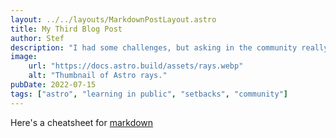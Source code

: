 ```yaml
---
layout: ../../layouts/MarkdownPostLayout.astro
title: My Third Blog Post
author: Stef
description: "I had some challenges, but asking in the community really helped!"
image:
    url: "https://docs.astro.build/assets/rays.webp"
    alt: "Thumbnail of Astro rays."
pubDate: 2022-07-15
tags: ["astro", "learning in public", "setbacks", "community"]
---
```

Here's a cheatsheet for [markdown](https://www.markdownguide.org/cheat-sheet/)